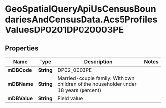 # GeoSpatialQueryApiUsCensusBoundariesAndCensusData.Acs5ProfilesValuesDP0201DP020003PE

## Properties

Name | Type | Description | Notes
------------ | ------------- | ------------- | -------------
**mDBCode** | **String** | DP02_0003PE | 
**mDBName** | **String** | Married-couple family: With own children of the householder under 18 years (percent) | 
**mDBValue** | **String** | Field value | 


